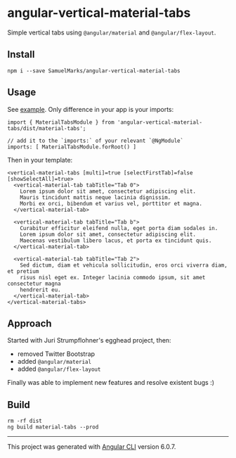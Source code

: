 angular-vertical-material-tabs
==============================
Simple vertical tabs using `@angular/material` and `@angular/flex-layout`.


## Install

    npm i --save SamuelMarks/angular-vertical-material-tabs

## Usage

See [example](src/app). Only difference in your app is your imports:

    import { MaterialTabsModule } from 'angular-vertical-material-tabs/dist/material-tabs';
    
    // add it to the `imports:` of your relevant `@NgModule`
    imports: [ MaterialTabsModule.forRoot() ]

Then in your template:

    <vertical-material-tabs [multi]=true [selectFirstTab]=false [showSelectAll]=true>
      <vertical-material-tab tabTitle="Tab 0">
        Lorem ipsum dolor sit amet, consectetur adipiscing elit.
        Mauris tincidunt mattis neque lacinia dignissim.
        Morbi ex orci, bibendum et varius vel, porttitor et magna.
      </vertical-material-tab>
    
      <vertical-material-tab tabTitle="Tab b">
        Curabitur efficitur eleifend nulla, eget porta diam sodales in.
        Lorem ipsum dolor sit amet, consectetur adipiscing elit.
        Maecenas vestibulum libero lacus, et porta ex tincidunt quis.
      </vertical-material-tab>
    
      <vertical-material-tab tabTitle="Tab 2">
        Sed dictum, diam et vehicula sollicitudin, eros orci viverra diam, et pretium
        risus nisl eget ex. Integer lacinia commodo ipsum, sit amet consectetur magna
        hendrerit eu.
      </vertical-material-tab>
    </vertical-material-tabs>


## Approach
Started with Juri Strumpflohner's egghead project, then:

  - removed Twitter Bootstrap
  - added `@angular/material`
  - added `@angular/flex-layout`

Finally was able to implement new features and resolve existent bugs :)


## Build

    rm -rf dist
    ng build material-tabs --prod

---

This project was generated with [Angular CLI](https://github.com/angular/angular-cli) version 6.0.7.
